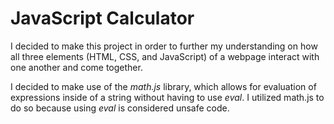 # JavaScript Calculator



I decided to make this project in order to further my understanding on how all three elements (HTML, CSS, and JavaScript) of a webpage interact with one another and come together.

I decided to make use of the *math.js* library, which allows for evaluation of expressions inside of a string without having to use *eval*. I utilized math.js to do so because using *eval* is considered unsafe code.